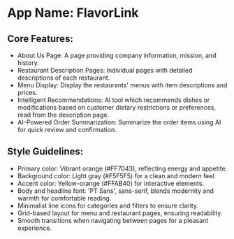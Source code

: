 # **App Name**: FlavorLink

## Core Features:

- About Us Page: A page providing company information, mission, and history.
- Restaurant Description Pages: Individual pages with detailed descriptions of each restaurant.
- Menu Display: Display the restaurants' menus with item descriptions and prices.
- Intelligent Recommendations: AI tool which recommends dishes or modifications based on customer dietary restrictions or preferences, read from the description page.
- AI-Powered Order Summarization: Summarize the order items using AI for quick review and confirmation.

## Style Guidelines:

- Primary color: Vibrant orange (#FF7043), reflecting energy and appetite.
- Background color: Light gray (#F5F5F5) for a clean and modern feel.
- Accent color: Yellow-orange (#FFAB40) for interactive elements.
- Body and headline font: 'PT Sans', sans-serif, blends modernity and warmth for comfortable reading.
- Minimalist line icons for categories and filters to ensure clarity.
- Grid-based layout for menu and restaurant pages, ensuring readability.
- Smooth transitions when navigating between pages for a pleasant experience.